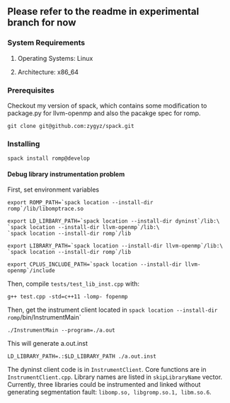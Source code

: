 ## Please refer to the readme in experimental branch for now




### System Requirements
1. Operating Systems:  Linux

2. Architecture:  x86_64

### Prerequisites
Checkout my version of spack, which contains some modification to package.py 
for llvm-openmp 
and also the pacakge spec for romp.

`git clone git@github.com:zygyz/spack.git`


### Installing
`spack install romp@develop`

#### Debug library instrumentation problem
First, set environment variables
```
export ROMP_PATH=`spack location --install-dir romp`/lib/libomptrace.so

export LD_LIRBARY_PATH=`spack location --install-dir dyninst`/lib:\
`spack location --install-dir llvm-openmp`/lib:\
`spack location --install-dir romp`/lib

export LIBRARY_PATH=`spack location --install-dir llvm-openmp`/lib:\
`spack location --install-dir romp`/lib

export CPLUS_INCLUDE_PATH=`spack location --install-dir llvm-openmp`/include
``` 
Then, compile `tests/test_lib_inst.cpp` with:
```
g++ test.cpp -std=c++11 -lomp- fopenmp
```
Then, get the instrument client located in
`spack location --install-dir romp`/bin/InstrumentMain`

```
./InstrumentMain --program=./a.out
```
This will generate a.out.inst

```
LD_LIBRARY_PATH=.:$LD_LIBRARY_PATH ./a.out.inst
```

The dyninst client code is in `InstrumentClient`. Core functions are in 
`InstrumentClient.cpp`. Library names are listed in `skipLibraryName` 
vector. Currently, three libraries could be instrumented and linked without
generating segmentation fault: `libomp.so, libgromp.so.1, libm.so.6`. 


